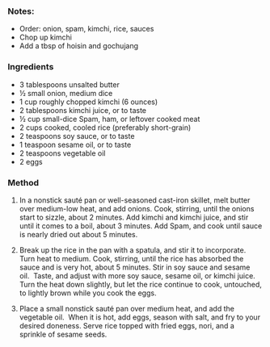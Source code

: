### Notes:
- Order: onion, spam, kimchi, rice, sauces
- Chop up kimchi
- Add a tbsp of hoisin and gochujang

### Ingredients
-   3 tablespoons unsalted butter
-   ½ small onion, medium dice
-   1 cup roughly chopped kimchi (6 ounces)
-   2 tablespoons kimchi juice, or to taste
-   ½ cup small-dice Spam, ham, or leftover cooked meat
-   2 cups cooked, cooled rice (preferably short-grain)
-   2 teaspoons soy sauce, or to taste
-   1 teaspoon sesame oil, or to taste
-   2 teaspoons vegetable oil
-   2 eggs

### Method

1.  In a nonstick sauté pan or well-seasoned cast-iron skillet, melt butter over medium-low heat, and add onions. Cook, stirring, until the onions start to sizzle, about 2 minutes. Add kimchi and kimchi juice, and stir until it comes to a boil, about 3 minutes. Add Spam, and cook until sauce is nearly dried out about 5 minutes.

2.  Break up the rice in the pan with a spatula, and stir it to incorporate. Turn heat to medium. Cook, stirring, until the rice has absorbed the sauce and is very hot, about 5 minutes. Stir in soy sauce and sesame oil.  Taste, and adjust with more soy sauce, sesame oil, or kimchi juice. Turn the heat down slightly, but let the rice continue to cook, untouched, to lightly brown while you cook the eggs.

3.  Place a small nonstick sauté pan over medium heat, and add the vegetable oil.  When it is hot, add eggs, season with salt, and fry to your desired doneness. Serve rice topped with fried eggs, nori, and a sprinkle of sesame seeds.